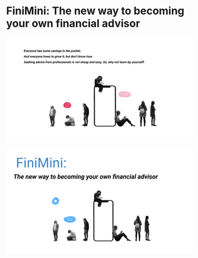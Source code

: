 # FiniMini: The new way to becoming your own financial advisor

![FiniMini](docs/images/FiniMini.png)


![FiniMini_1](docs/images/FiniMini_1.png)
